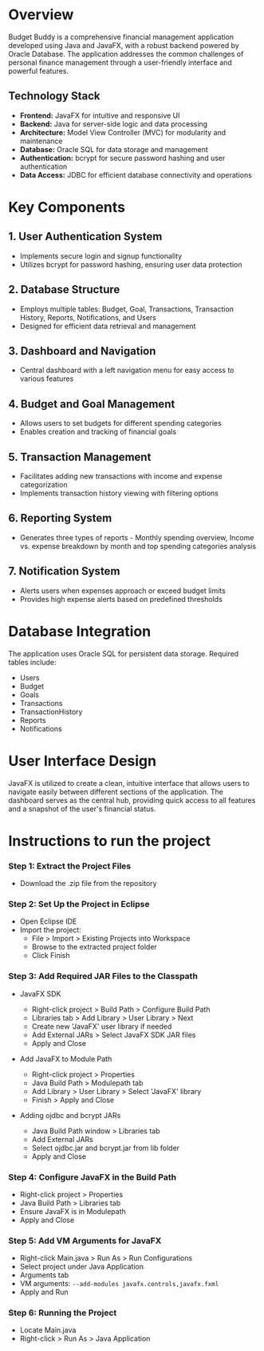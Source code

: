 # Overview 
Budget Buddy is a comprehensive financial management application developed using Java and JavaFX, with a robust backend powered by Oracle Database. The application addresses the common challenges of personal finance management through a user-friendly interface and powerful features.

## Technology Stack

- **Frontend:** JavaFX for intuitive and responsive UI  
- **Backend:** Java for server-side logic and data processing  
- **Architecture:** Model View Controller (MVC) for modularity and maintenance  
- **Database:** Oracle SQL for data storage and management  
- **Authentication:** bcrypt for secure password hashing and user authentication  
- **Data Access:** JDBC for efficient database connectivity and operations  

# Key Components
## 1. User Authentication System
- Implements secure login and signup functionality
- Utilizes bcrypt for password hashing, ensuring user data protection
## 2. Database Structure
- Employs multiple tables: Budget, Goal, Transactions, Transaction History, Reports, Notifications, and Users
- Designed for efficient data retrieval and management
## 3. Dashboard and Navigation
- Central dashboard with a left navigation menu for easy access to various features
## 4. Budget and Goal Management
- Allows users to set budgets for different spending categories
- Enables creation and tracking of financial goals
## 5. Transaction Management
- Facilitates adding new transactions with income and expense categorization
- Implements transaction history viewing with filtering options
## 6. Reporting System
- Generates three types of reports - Monthly spending overview, Income vs. expense breakdown by month and top spending categories analysis
## 7. Notification System
- Alerts users when expenses approach or exceed budget limits
- Provides high expense alerts based on predefined thresholds
 
# Database Integration
The application uses Oracle SQL for persistent data storage. Required tables include:  
- Users  
- Budget  
- Goals  
- Transactions  
- TransactionHistory  
- Reports  
- Notifications

# User Interface Design
JavaFX is utilized to create a clean, intuitive interface that allows users to navigate easily between different sections of the application. The dashboard serves as the central hub, providing quick access to all features and a snapshot of the user's financial status.

# Instructions to run the project
### Step 1: Extract the Project Files
- Download the .zip file from the repository

### Step 2: Set Up the Project in Eclipse
- Open Eclipse IDE
- Import the project: 
    - File > Import > Existing Projects into Workspace
    - Browse to the extracted project folder
    - Click Finish

### Step 3: Add Required JAR Files to the Classpath
- JavaFX SDK
    - Right-click project > Build Path > Configure Build Path 
    - Libraries tab > Add Library > User Library > Next
    - Create new 'JavaFX' user library if needed
    - Add External JARs > Select JavaFX SDK JAR files
    - Apply and Close

- Add JavaFX to Module Path
    - Right-click project > Properties
    - Java Build Path > Modulepath tab
    - Add Library > User Library > Select 'JavaFX' library
    - Finish > Apply and Close

- Adding ojdbc and bcrypt JARs
    - Java Build Path window > Libraries tab
    - Add External JARs
    - Select ojdbc.jar and bcrypt.jar from lib folder
    - Apply and Close

### Step 4: Configure JavaFX in the Build Path
 - Right-click project > Properties
 - Java Build Path > Libraries tab
 - Ensure JavaFX is in Modulepath
 - Apply and Close

### Step 5: Add VM Arguments for JavaFX
 - Right-click Main.java > Run As > Run Configurations
- Select project under Java Application
- Arguments tab
- VM arguments: `--add-modules javafx.controls,javafx.fxml`
- Apply and Run

### Step 6: Running the Project
 - Locate Main.java
 - Right-click > Run As > Java Application

